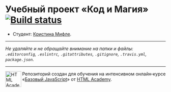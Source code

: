 # Учебный проект «Код и Магия» [![Build status][travis-image]][travis-url]

* Студент: [Кристина Мифле](https://up.htmlacademy.ru/javascript/11/user/497205).

---

_Не удаляйте и не обращайте внимание на папки и файлы:_<br>
_`.editorconfig`, `.eslintrc`, `.gitattributes`, `.gitignore`, `.travis.yml`, `package.json`._

---

<a href="https://htmlacademy.ru/intensive/javascript"><img align="left" width="50" height="50" title="HTML Academy" src="https://up.htmlacademy.ru/static/img/intensive/javascript/logo-for-github.svg"></a>

Репозиторий создан для обучения на интенсивном онлайн‑курсе «[Базовый JavaScript](https://htmlacademy.ru/intensive/javascript)» от [HTML Academy](https://htmlacademy.ru).

[travis-image]: https://travis-ci.org/htmlacademy-javascript/497205-code-and-magick.svg?branch=master
[travis-url]: https://travis-ci.org/htmlacademy-javascript/497205-code-and-magick
